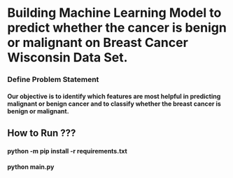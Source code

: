 # Building Machine Learning Model to predict whether the cancer is benign or malignant on Breast Cancer Wisconsin Data Set.
### Define Problem Statement
#### Our objective is to identify which features are most helpful in predicting malignant or benign cancer and to classify whether the breast cancer is benign or malignant.
## How to Run ???
#### python -m pip install -r requirements.txt
#### python main.py
